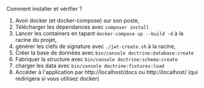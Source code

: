 Comment installer et vérifier ?

1. Avoir docker (et docker-compose) sur son poste,
2. Télécharger les dépendances avec `composer install`
3. Lancer les containers en tapant `docker-compose up --build -d` à la racine du projet,
4. générer les clefs de signature avec `./jwt-create.sh` à la racine,
5. Créer la base de données avec `bin/console doctrine:database:create`
6. Fabriquer la structure avec `bin/console doctrine:schema:create` 
7. charger les data avec `bin/console doctrine:fixtures:load`
8. Accéder à l'application par http://localhost/docs ou http://localhost/ (qui redirigera si vous utilisez docker)
